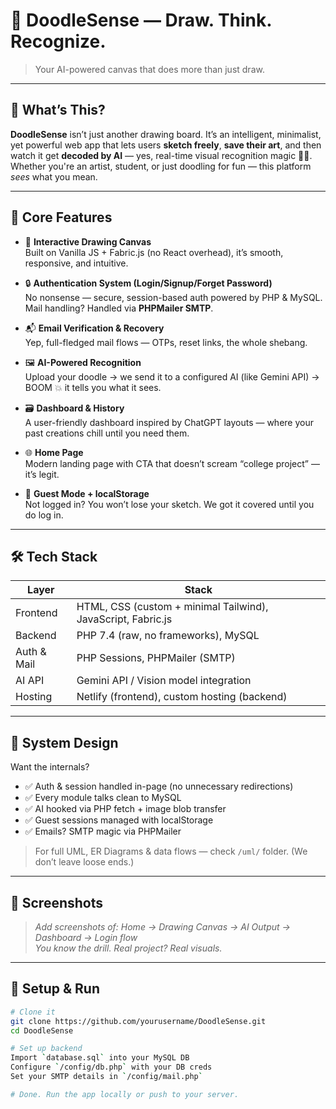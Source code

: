 # 🎨 DoodleSense — Draw. Think. Recognize.

> Your AI-powered canvas that does more than just draw.

---

## 🚀 What’s This?

**DoodleSense** isn’t just another drawing board. It’s an intelligent, minimalist, yet powerful web app that lets users **sketch freely**, **save their art**, and then watch it get **decoded by AI** — yes, real-time visual recognition magic 🧠✨. Whether you're an artist, student, or just doodling for fun — this platform *sees* what you mean.

---

## 🧠 Core Features

- 🎨 **Interactive Drawing Canvas**  
  Built on Vanilla JS + Fabric.js (no React overhead), it’s smooth, responsive, and intuitive.

- 🔒 **Authentication System (Login/Signup/Forget Password)**  
  No nonsense — secure, session-based auth powered by PHP & MySQL. Mail handling? Handled via **PHPMailer SMTP**.

- 📬 **Email Verification & Recovery**  
  Yep, full-fledged mail flows — OTPs, reset links, the whole shebang.

- 🖼️ **AI-Powered Recognition**  
  Upload your doodle → we send it to a configured AI (like Gemini API) → BOOM 💥 it tells you what it sees.

- 🗃️ **Dashboard & History**  
  A user-friendly dashboard inspired by ChatGPT layouts — where your past creations chill until you need them.

- 🌐 **Home Page**  
  Modern landing page with CTA that doesn’t scream “college project” — it’s legit.

- 🧪 **Guest Mode + localStorage**  
  Not logged in? You won’t lose your sketch. We got it covered until you do log in.

---

## 🛠️ Tech Stack

| Layer        | Stack                                  |
| ------------ | -------------------------------------- |
| Frontend     | HTML, CSS (custom + minimal Tailwind), JavaScript, Fabric.js |
| Backend      | PHP 7.4 (raw, no frameworks), MySQL    |
| Auth & Mail  | PHP Sessions, PHPMailer (SMTP)         |
| AI API       | Gemini API / Vision model integration  |
| Hosting      | Netlify (frontend), custom hosting (backend) |

---

## 🧩 System Design

Want the internals?

- ✅ Auth & session handled in-page (no unnecessary redirections)
- ✅ Every module talks clean to MySQL
- ✅ AI hooked via PHP fetch + image blob transfer
- ✅ Guest sessions managed with localStorage
- ✅ Emails? SMTP magic via PHPMailer

> For full UML, ER Diagrams & data flows — check `/uml/` folder. (We don’t leave loose ends.)

---

## 📸 Screenshots

> _Add screenshots of: Home → Drawing Canvas → AI Output → Dashboard → Login flow_  
_You know the drill. Real project? Real visuals._

---

## 🧪 Setup & Run

```bash
# Clone it
git clone https://github.com/yourusername/DoodleSense.git
cd DoodleSense

# Set up backend
Import `database.sql` into your MySQL DB
Configure `/config/db.php` with your DB creds
Set your SMTP details in `/config/mail.php`

# Done. Run the app locally or push to your server.

